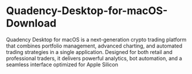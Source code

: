 # Quadency-Desktop-for-macOS-Download
Quadency Desktop for macOS is a next-generation crypto trading platform that combines portfolio management, advanced charting, and automated trading strategies in a single application. Designed for both retail and professional traders, it delivers powerful analytics, bot automation, and a seamless interface optimized for Apple Silicon
